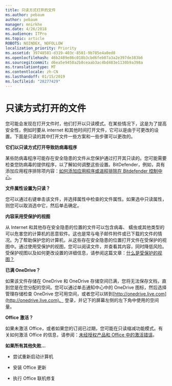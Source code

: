 ```yaml
---
title: 只读方式打开的文件
ms.author: pebaum
author: pebaum
manager: mnirkhe
ms.date: 4/26/2018
ms.audience: ITPro
ms.topic: article
ROBOTS: NOINDEX, NOFOLLOW
localization_priority: Priority
ms.assetid: 39748581-d319-403c-8501-9b785e4a0ed8
ms.openlocfilehash: 46b2489e86c018b3cbd6feb07a3a2e397de383b6
ms.sourcegitcommit: d6ea5e9458a2b8ceaab3ac4bd483e1130b9a398a
ms.translationtype: MT
ms.contentlocale: zh-CN
ms.lasthandoff: 01/15/2019
ms.locfileid: "28277429"
---
```

# <a name="file-open-read-only"></a>只读方式打开的文件

您可能会发现在打开文件时，他们打开以只读模式。在某些情况下，这是为了提高安全性，例如时要从 internet 和其他时间打开文件，它可以是由于可更改的设置。下面是只读的其中打开文件一些方案和一些步骤可以更改的。
  
 **它们以只读方式打开导致防病毒程序**
  
某些防病毒程序可能存在安全隐患的文件从您保护通过打开其只读的。您可能需要检查您防病毒的提供程序，以了解如何调整这些设置。BitDefender，例如，具有添加应用程序排除项内容：[如何添加应用程序或进程排除在 Bitdefender 控制中心](https://www.bitdefender.com/support/how-to-add-application-or-process-exclusions-in-bitdefender-control-center-1119.mdl)。
  
 **文件属性设置为只读？**
  
您可以通过右键单击该文件，并选择属性中检查的文件属性。如果选中只读属性，则您可以取消选中它，然后单击确定。
  
 **内容采用受保护的视图**
  
从 Internet 和其他存在安全隐患的位置的文件可以包含病毒、 蠕虫或其他类型的可以危害您的计算机的恶意软件。这也是常与电子邮件附件或已下载的文件的情况。为了帮助保护您的计算机，从这些存在安全隐患的位置打开文件在受保护的视图中。通过使用受保护的视图，您可以阅读文件，并查看其内容，同时降低风险。受保护视图以及如何更改设置的详细信息，请参阅这篇文章：[什么是受保护的视图？](https://support.office.com/en-us/article/d6f09ac7-e6b9-4495-8e43-2bbcdbcb6653)
  
 **已满 OneDrive？**
  
如果该文件存储在 OneDrive 和 OneDrive 存储空间已满，您将无法保存文档，直到您是在您分配的空间。您可以通过单击通知中心中的 OneDrive 图标，然后选择管理存储检查 OneDrive 您可用空间，或者您可以转到[http://onedrive.live.com](http://onedrive.live.com)、 登录，并记下的屏幕左侧的左下角中使用的空间量。
  
 **Office 激活？**
  
如果未激活 Office，或者如果您的订阅已过期，您可能在只读缩减功能模式。有关如何激活 Office 的信息，请参阅：[未经授权产品和 Office 中的激活错误](https://support.office.com/en-us/article/0d23d3c0-c19c-4b2f-9845-5344fedc4380)。
  
 **如果所有其他失败...**
  
- 尝试重新启动计算机
    
- 安装 Office 更新
    
- 执行 Office 联机修复
    

